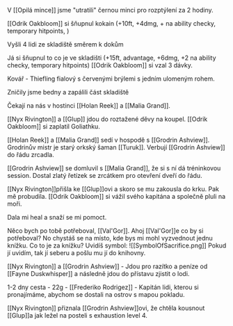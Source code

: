 V [[Opilá mince]] jsme "utratili" černou minci pro rozptýlení za 2 hodiny.

[[Odrik Oakbloom]] si šňupnul kokain (+10ft, +4dmg, + na ability checky, temporary hitpoints,  )

Vyšli 4 lidi ze skladiště směrem k dokům

Já si šňupnul to co je ve skladišti (+15ft, advantage, +6dmg, +2 na ability checky, temporary hitpoints)
[[Odrik Oakbloom]] si vzal 3 dávky.

Kovář - Thiefling fialový s červenými brýlemi s jedním ulomeným rohem. 

Zničily jsme bedny a zapálili část skladiště

Čekají na nás v hostinci [[Holan Reek]] a [[Malia Grand]].

[[Nyx Rivington]] a [[Glup]] jdou do roztažené děvy na koupel. [[Odrik Oakbloom]] si zaplatil Goliathku.

[[Holan Reek]] a [[Malia Grand]] sedí v hospodě s [[Grodrin Ashview]]. Grodrinův mistr je starý orkský šaman [[Turuk]]. Verbují [[Grodrin Ashview]] do řádu zrcadla. 

[[Grodrin Ashview]] se domluvil s [[Malia Grand]], že si s ní dá tréninkovou session. Dostal zlatý řetízek se zrcátkem pro otevření dveří do řádu.

[[Nyx Rivington]]přišla ke [[Glup]]ovi a skoro se mu zakousla do krku. Pak mě probudila. [[Odrik Oakbloom]] si vážil svého kapitána a společně pluli na moři. 

Dala mi heal a snaží se mi pomoct.

Něco bych po tobě potřeboval, [[Val'Gor]]. 
Ahoj [[Val'Gor]]e co by si potřeboval?
No chystáš se na místo, kde bys mi mohl vyzvednout jednu knížku.
Co to je za knížku?
Uvidíš symbol: 
![[SymbolOfSacrifice.png]]
Pokud jí uvidím, tak jí seberu a pošlu mu jí do knihovny.

[[Nyx Rivington]] a [[Grodrin Ashview]] - Jdou pro razítko a peníze od [[Fayne Duskwhisper]] a následně jdou do přístavu zjistit o lodi.

1-2 dny cesta - 22g - [[Frederiko Rodrigez]] - Kapitán lidi, kterou si pronajímáme, abychom se dostali na ostrov s mapou pokladu.

[[Nyx Rivington]] přiznala [[Grodrin Ashview]]ovi, že chtěla kousnout [[Glup]]a jak ležel na posteli s exhaustion level 4.

